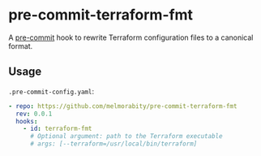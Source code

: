 # pre-commit-terraform-fmt

A [pre-commit](https://pre-commit.com/) hook to rewrite Terraform configuration files to a canonical format.

## Usage

`.pre-commit-config.yaml`:

```yaml
- repo: https://github.com/melmorabity/pre-commit-terraform-fmt
  rev: 0.0.1
  hooks:
    - id: terraform-fmt
      # Optional argument: path to the Terraform executable
      # args: [--terraform=/usr/local/bin/terraform]
```
